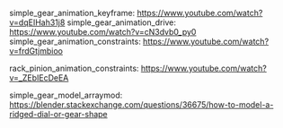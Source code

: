 simple_gear_animation_keyframe:     https://www.youtube.com/watch?v=dqEIHah31j8
simple_gear_animation_drive:        https://www.youtube.com/watch?v=cN3dvb0_py0
simple_gear_animation_constraints:  https://www.youtube.com/watch?v=frdGtjmbioo

rack_pinion_animation_constraints:  https://www.youtube.com/watch?v=_ZEbIEcDeEA


simple_gear_model_arraymod:         https://blender.stackexchange.com/questions/36675/how-to-model-a-ridged-dial-or-gear-shape